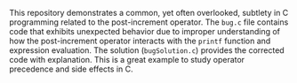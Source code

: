 This repository demonstrates a common, yet often overlooked, subtlety in C programming related to the post-increment operator. The `bug.c` file contains code that exhibits unexpected behavior due to improper understanding of how the post-increment operator interacts with the `printf` function and expression evaluation.  The solution (`bugSolution.c`) provides the corrected code with explanation. This is a great example to study operator precedence and side effects in C.